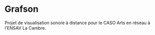 # Grafson

Projet de visualisation sonore à distance pour le CASO Arts en réseau à l'ENSAV La Cambre.